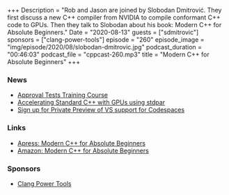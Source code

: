 +++
Description = "Rob and Jason are joined by Slobodan Dmitrović. They first discuss a new C++ compiler from NVIDIA to compile conformant C++ code to GPUs. Then they talk to Slobodan about his book: Modern C++ for Absolute Beginners."
Date = "2020-08-13"
guests = ["sdmitrovic"]
sponsors = ["clang-power-tools"]
episode = "260"
episode_image = "img/episode/2020/08/slobodan-dmitrovic.jpg"
podcast_duration = "00:46:03"
podcast_file = "cppcast-260.mp3"
title = "Modern C++ for Absolute Beginners"
+++

### News ###

 - [Approval Tests Training Course](https://claremacrae.co.uk/blog/2020/07/approvaltests-training-course)
 - [Accelerating Standard C++ with GPUs using stdpar](https://developer.nvidia.com/blog/accelerating-standard-c-with-gpus-using-stdpar/)
 - [Sign up for Private Preview of VS support for Codespaces](https://devblogs.microsoft.com/cppblog/sign-up-for-the-private-preview-of-visual-studio-support-for-codespaces/)

### Links ###

 - [Apress: Modern C++ for Absolute Beginners](https://www.apress.com/gp/book/9781484260463)
 - [Amazon: Modern C++ for Absolute Beginners](https://amzn.to/2DMShDs)

### Sponsors ###

- [Clang Power Tools](https://clangpowertools.com/?utm_source=cppcast&utm_medium=podcast&utm_campaign=promo_cppcast)
